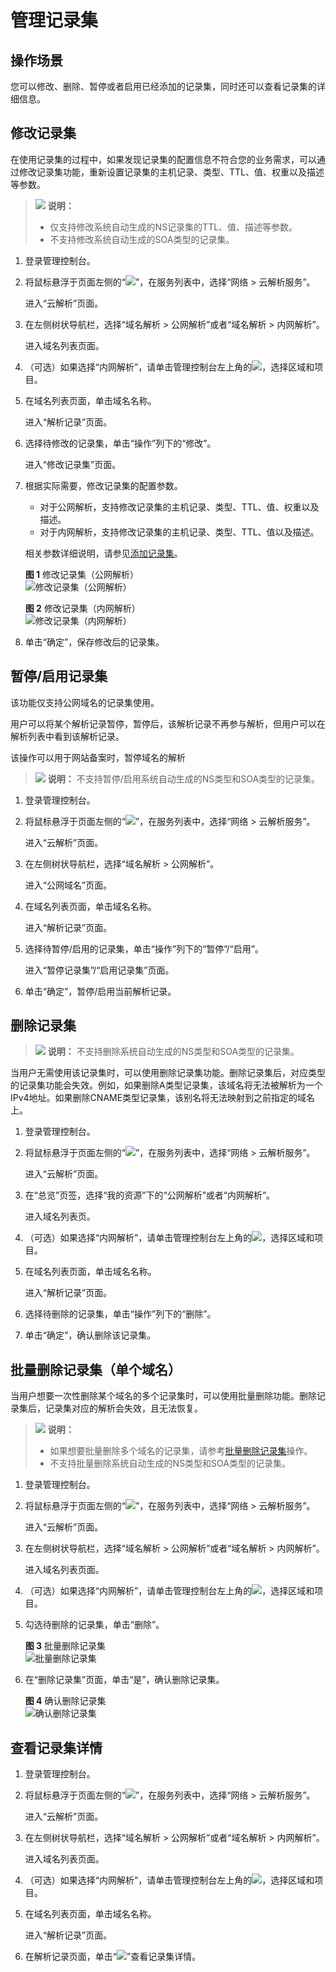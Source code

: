 # 管理记录集<a name="zh-cn_topic_0035467703"></a>

## 操作场景<a name="section125317016203"></a>

您可以修改、删除、暂停或者启用已经添加的记录集，同时还可以查看记录集的详细信息。

## 修改记录集<a name="section2233355694352"></a>

在使用记录集的过程中，如果发现记录集的配置信息不符合您的业务需求，可以通过修改记录集功能，重新设置记录集的主机记录、类型、TTL、值、权重以及描述等参数。

>![](public_sys-resources/icon-note.gif) **说明：** 
>-   仅支持修改系统自动生成的NS记录集的TTL、值、描述等参数。
>-   不支持修改系统自动生成的SOA类型的记录集。

1.  登录管理控制台。
2.  将鼠标悬浮于页面左侧的“![](figures/service-list.jpg)”，在服务列表中，选择“网络  \> 云解析服务”。

    进入“云解析”页面。

3.  在左侧树状导航栏，选择“域名解析 \> 公网解析”或者“域名解析 \> 内网解析”。

    进入域名列表页面。

4.  （可选）如果选择“内网解析”，请单击管理控制台左上角的![](figures/icon-region.png)，选择区域和项目。
5.  在域名列表页面，单击域名名称。

    进入“解析记录”页面。

6.  选择待修改的记录集，单击“操作”列下的“修改”。

    进入“修改记录集”页面。

7.  根据实际需要，修改记录集的配置参数。

    -   对于公网解析，支持修改记录集的主机记录、类型、TTL、值、权重以及描述。
    -   对于内网解析，支持修改记录集的主机记录、类型、TTL、值以及描述。

    相关参数详细说明，请参见[添加记录集](添加记录集.md)。

    **图 1**  修改记录集（公网解析）<a name="fig7409102462817"></a>  
    ![](figures/修改记录集（公网解析）.png "修改记录集（公网解析）")

    **图 2**  修改记录集（内网解析）<a name="fig34101233015"></a>  
    ![](figures/修改记录集（内网解析）.png "修改记录集（内网解析）")

8.  单击“确定”，保存修改后的记录集。

## 暂停/启用记录集<a name="section36945331203556"></a>

该功能仅支持公网域名的记录集使用。

用户可以将某个解析记录暂停，暂停后，该解析记录不再参与解析，但用户可以在解析列表中看到该解析记录。

该操作可以用于网站备案时，暂停域名的解析

>![](public_sys-resources/icon-note.gif) **说明：** 
>不支持暂停/启用系统自动生成的NS类型和SOA类型的记录集。

1.  登录管理控制台。
2.  将鼠标悬浮于页面左侧的“![](figures/service-list.jpg)”，在服务列表中，选择“网络  \> 云解析服务”。

    进入“云解析”页面。


1.  在左侧树状导航栏，选择“域名解析 \> 公网解析”。

    进入“公网域名”页面。

2.  在域名列表页面，单击域名名称。

    进入“解析记录”页面。

3.  选择待暂停/启用的记录集，单击“操作”列下的“暂停”/“启用”。

    进入“暂停记录集”/“启用记录集”页面。

4.  单击“确定”，暂停/启用当前解析记录。

## 删除记录集<a name="section6770436102428"></a>

>![](public_sys-resources/icon-note.gif) **说明：** 
>不支持删除系统自动生成的NS类型和SOA类型的记录集。

当用户无需使用该记录集时，可以使用删除记录集功能。删除记录集后，对应类型的记录集功能会失效。例如，如果删除A类型记录集，该域名将无法被解析为一个IPv4地址。如果删除CNAME类型记录集，该别名将无法映射到之前指定的域名上。

1.  登录管理控制台。
2.  将鼠标悬浮于页面左侧的“![](figures/service-list.jpg)”，在服务列表中，选择“网络  \> 云解析服务”。

    进入“云解析”页面。


1.  在“总览”页签，选择“我的资源”下的“公网解析”或者“内网解析”。

    进入域名列表页。

2.  （可选）如果选择“内网解析”，请单击管理控制台左上角的![](figures/icon-region.png)，选择区域和项目。
3.  在域名列表页面，单击域名名称。

    进入“解析记录”页面。

4.  选择待删除的记录集，单击“操作”列下的“删除”。
5.  单击“确定”，确认删除该记录集。

## 批量删除记录集（单个域名）<a name="section1648820445294"></a>

当用户想要一次性删除某个域名的多个记录集时，可以使用批量删除功能。删除记录集后，记录集对应的解析会失效，且无法恢复。

>![](public_sys-resources/icon-note.gif) **说明：** 
>-   如果想要批量删除多个域名的记录集，请参考[批量删除记录集](批量删除记录集.md)操作。
>-   不支持批量删除系统自动生成的NS类型和SOA类型的记录集。

1.  登录管理控制台。
2.  将鼠标悬浮于页面左侧的“![](figures/service-list.jpg)”，在服务列表中，选择“网络  \> 云解析服务”。

    进入“云解析”页面。

3.  在左侧树状导航栏，选择“域名解析 \> 公网解析”或者“域名解析 \> 内网解析”。

    进入域名列表页面。

4.  （可选）如果选择“内网解析”，请单击管理控制台左上角的![](figures/icon-region.png)，选择区域和项目。

1.  勾选待删除的记录集，单击“删除”。

    **图 3**  批量删除记录集<a name="fig191619461144"></a>  
    ![](figures/批量删除记录集.png "批量删除记录集")

2.  在“删除记录集”页面，单击“是”，确认删除记录集。

    **图 4**  确认删除记录集<a name="fig65681406616"></a>  
    ![](figures/确认删除记录集.png "确认删除记录集")


## 查看记录集详情<a name="section796113581714"></a>

1.  登录管理控制台。
2.  将鼠标悬浮于页面左侧的“![](figures/service-list.jpg)”，在服务列表中，选择“网络  \> 云解析服务”。

    进入“云解析”页面。


1.  在左侧树状导航栏，选择“域名解析 \> 公网解析”或者“域名解析 \> 内网解析”。

    进入域名列表页面。

2.  （可选）如果选择“内网解析”，请单击管理控制台左上角的![](figures/icon-region.png)，选择区域和项目。
3.  在域名列表页面，单击域名名称。

    进入“解析记录”页面。

4.  在解析记录页面，单击“![](figures/icon-dropdown.png)”查看记录集详情。

